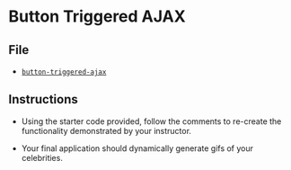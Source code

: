 # Button Triggered AJAX

## File

- [`button-triggered-ajax`](Unsolved/button-triggered-ajax.html)

## Instructions

- Using the starter code provided, follow the comments to re-create the functionality demonstrated by your instructor.

- Your final application should dynamically generate gifs of your celebrities.
